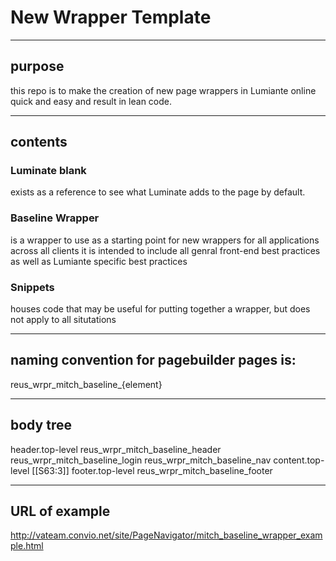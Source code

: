 # New Wrapper Template

---------------------------------------------------------------
## purpose

this repo is to make the creation of new page wrappers in Lumiante online quick and easy and result in lean code.

---------------------------------------------------------------
## contents

### Luminate blank 

exists as a reference to see what Luminate adds to the page by default.

### Baseline Wrapper 

is a wrapper to use as a starting point for new wrappers for all applications across all clients
it is intended to include all genral front-end best practices as well as Lumiante specific best practices

### Snippets

houses code that may be useful for putting together a wrapper, but does not apply to all situtations

---------------------------------------------------------------
## naming convention for pagebuilder pages is:

reus_wrpr_mitch_baseline_{element}

---------------------------------------------------------------
## body tree

header.top-level
	reus_wrpr_mitch_baseline_header
		reus_wrpr_mitch_baseline_login
		reus_wrpr_mitch_baseline_nav
content.top-level
	[[S63:3]]
footer.top-level
	reus_wrpr_mitch_baseline_footer

---------------------------------------------------------------
## URL of example
http://vateam.convio.net/site/PageNavigator/mitch_baseline_wrapper_example.html
